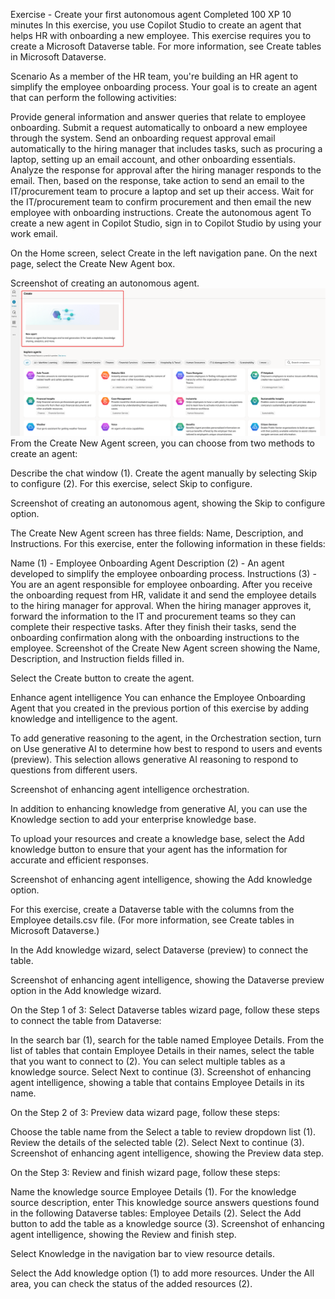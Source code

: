 Exercise - Create your first autonomous agent
Completed
100 XP
10 minutes
In this exercise, you use Copilot Studio to create an agent that helps HR with onboarding a new employee. This exercise requires you to create a Microsoft Dataverse table. For more information, see Create tables in Microsoft Dataverse.

Scenario
As a member of the HR team, you're building an HR agent to simplify the employee onboarding process. Your goal is to create an agent that can perform the following activities:

Provide general information and answer queries that relate to employee onboarding.
Submit a request automatically to onboard a new employee through the system.
Send an onboarding request approval email automatically to the hiring manager that includes tasks, such as procuring a laptop, setting up an email account, and other onboarding essentials.
Analyze the response for approval after the hiring manager responds to the email. Then, based on the response, take action to send an email to the IT/procurement team to procure a laptop and set up their access.
Wait for the IT/procurement team to confirm procurement and then email the new employee with onboarding instructions.
Create the autonomous agent
To create a new agent in Copilot Studio, sign in to Copilot Studio by using your work email.

On the Home screen, select Create in the left navigation pane. On the next page, select the Create New Agent box.

Screenshot of creating an autonomous agent.
![Create Autonomous Agent](Images/exercise-create-autonomous-agent.svg)
From the Create New Agent screen, you can choose from two methods to create an agent:

Describe the chat window (1).
Create the agent manually by selecting Skip to configure (2).
For this exercise, select Skip to configure.

Screenshot of creating an autonomous agent, showing the Skip to configure option.

The Create New Agent screen has three fields: Name, Description, and Instructions. For this exercise, enter the following information in these fields:

Name (1) - Employee Onboarding Agent
Description (2) - An agent developed to simplify the employee onboarding process.
Instructions (3) - You are an agent responsible for employee onboarding. After you receive the onboarding request from HR, validate it and send the employee details to the hiring manager for approval. When the hiring manager approves it, forward the information to the IT and procurement teams so they can complete their respective tasks. After they finish their tasks, send the onboarding confirmation along with the onboarding instructions to the employee.
Screenshot of the Create New Agent screen showing the Name, Description, and Instruction fields filled in.

Select the Create button to create the agent.

Enhance agent intelligence
You can enhance the Employee Onboarding Agent that you created in the previous portion of this exercise by adding knowledge and intelligence to the agent.

To add generative reasoning to the agent, in the Orchestration section, turn on Use generative AI to determine how best to respond to users and events (preview). This selection allows generative AI reasoning to respond to questions from different users.

Screenshot of enhancing agent intelligence orchestration.

In addition to enhancing knowledge from generative AI, you can use the Knowledge section to add your enterprise knowledge base.

To upload your resources and create a knowledge base, select the Add knowledge button to ensure that your agent has the information for accurate and efficient responses.

Screenshot of enhancing agent intelligence, showing the Add knowledge option.

For this exercise, create a Dataverse table with the columns from the Employee details.csv file. (For more information, see Create tables in Microsoft Dataverse.)

In the Add knowledge wizard, select Dataverse (preview) to connect the table.

Screenshot of enhancing agent intelligence, showing the Dataverse preview option in the Add knowledge wizard.

On the Step 1 of 3: Select Dataverse tables wizard page, follow these steps to connect the table from Dataverse:

In the search bar (1), search for the table named Employee Details.
From the list of tables that contain Employee Details in their names, select the table that you want to connect to (2). You can select multiple tables as a knowledge source.
Select Next to continue (3).
Screenshot of enhancing agent intelligence, showing a table that contains Employee Details in its name.

On the Step 2 of 3: Preview data wizard page, follow these steps:

Choose the table name from the Select a table to review dropdown list (1).
Review the details of the selected table (2).
Select Next to continue (3).
Screenshot of enhancing agent intelligence, showing the Preview data step.

On the Step 3: Review and finish wizard page, follow these steps:

Name the knowledge source Employee Details (1).
For the knowledge source description, enter This knowledge source answers questions found in the following Dataverse tables: Employee Details (2).
Select the Add button to add the table as a knowledge source (3).
Screenshot of enhancing agent intelligence, showing the Review and finish step.

Select Knowledge in the navigation bar to view resource details.

Select the Add knowledge option (1) to add more resources.
Under the All area, you can check the status of the added resources (2).




